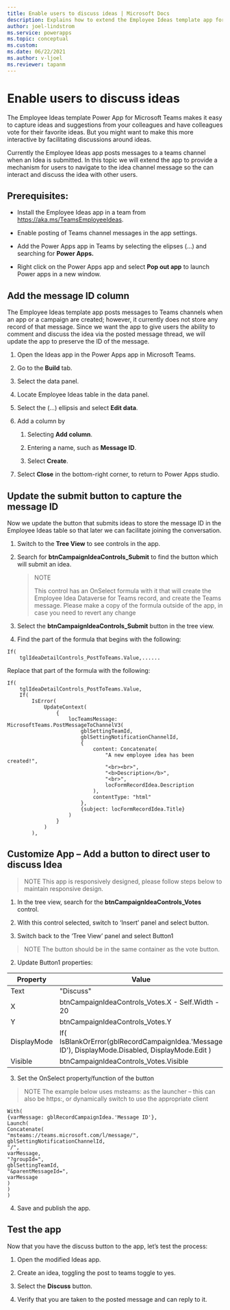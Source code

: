 ```yaml
---
title: Enable users to discuss ideas | Microsoft Docs
description: Explains how to extend the Employee Ideas template app for Microsoft Teams to take users to a discussion about an idea in Microsoft Teams.
author: joel-lindstrom
ms.service: powerapps
ms.topic: conceptual
ms.custom: 
ms.date: 06/22/2021
ms.author: v-ljoel
ms.reviewer: tapanm
---
```


# Enable users to discuss ideas

The Employee Ideas template Power App for Microsoft Teams makes it easy to capture ideas and suggestions from your colleagues and have colleagues vote for their favorite ideas. But you might want to make this more interactive by facilitating discussions around ideas.

Currently the Employee Ideas app posts messages to a teams channel when an Idea is submitted. In this topic we will extend the app to provide a mechanism for users to navigate to the idea channel message so the can interact and discuss the idea with other users.

## Prerequisites:

-   Install the Employee Ideas app in a team from  <https://aka.ms/TeamsEmployeeIdeas>.

-   Enable posting of Teams channel messages in the app settings.

-   Add the Power Apps app in Teams by selecting the elipses (…) and searching  for **Power Apps.**

-   Right click on the Power Apps app and select **Pop out app** to launch Power  apps in a new window.

## Add the message ID column

The Employee Ideas template app posts messages to Teams channels when an app or a campaign are created; however, it currently does not store any record of that message. Since we want the app to give users the ability to comment and discuss the idea via the posted message thread, we will update the app to preserve the ID of the message.

1.  Open the Ideas app in the Power Apps app in Microsoft Teams.

2. Go to the **Build** tab.

3. Select the data panel.

4.  Locate Employee Ideas table in the data panel.

5. Select the (…) ellipsis and select **Edit data**. 

6. Add a column by

   1.  Selecting **Add column**.

   2.  Entering a name, such as **Message ID**.

   3.  Select **Create**.

7. Select **Close**  in the bottom-right corner, to return to Power Apps studio.

## Update the submit button to capture the message ID
Now we update the button that submits ideas to store the message ID in the Employee Ideas table so that later we can facilitate joining the conversation.

1. Switch to the **Tree View** to see controls in the app.
2. Search for **btnCampaignIdeaControls_Submit** to find the button which will  submit an idea.

   > NOTE
   >
   >  This control has an OnSelect formula with it that will create the
   > Employee Idea Dataverse for Teams record, and create the Teams message. Please make a copy of the formula outside of the app, in case you need to revert any change

3. Select the **btnCampaignIdeaControls_Submit** button  in the tree view.

4. Find the part of the formula that begins with the following:
```
If(
    tglIdeaDetailControls_PostToTeams.Value,......
```
Replace that part of the formula with the following:

```
If(
    tglIdeaDetailControls_PostToTeams.Value,
    If(
        IsError(
            UpdateContext(
                {
                    locTeamsMessage: MicrosoftTeams.PostMessageToChannelV3(
                        gblSettingTeamId,
                        gblSettingNotificationChannelId,
                        {
                            content: Concatenate(
                                "A new employee idea has been created!",
                                "<br><br>",
                                "<b>Description</b>",
                                "<br>",
                                locFormRecordIdea.Description
                            ),
                            contentType: "html"
                        },
                        {subject: locFormRecordIdea.Title}
                    )
                }
            )
        ),
```



## Customize App – Add a button to direct user to discuss Idea

> NOTE 
> This app is responsively designed, please follow steps below to maintain responsive design.

1.  In the tree view, search for the **btnCampaignIdeaControls_Votes** control.

2.  With this control selected, switch to ‘Insert’ panel and select button.

3.  Switch back to the ‘Tree View’ panel and select Button1

> NOTE 
> The button should be in the same container as the vote button.

2.  Update Button1 properties:

| **Property** | **Value**                                                                                           |
|--------------|-----------------------------------------------------------------------------------------------------|
| Text         | "Discuss"                                                                                           |
| X            | btnCampaignIdeaControls_Votes.X - Self.Width - 20                                                   |
| Y            | btnCampaignIdeaControls_Votes.Y                                                                     |
| DisplayMode  | If(  IsBlankOrError(gblRecordCampaignIdea.'Message ID'),  DisplayMode.Disabled,  DisplayMode.Edit ) |
| Visible      | btnCampaignIdeaControls_Votes.Visible                                                               |

3.  Set the OnSelect property/function of the button


> NOTE 
> The example below uses msteams: as the launcher – this can also be https:, or dynamically switch to use the appropriate client

```
With(
{varMessage: gblRecordCampaignIdea.'Message ID'},
Launch(
Concatenate(
"msteams://teams.microsoft.com/l/message/",
gblSettingNotificationChannelId,
"/",
varMessage,
"?groupId=",
gblSettingTeamId,
"&parentMessageId=",
varMessage
)
)
)
```
4.  Save and publish the app.

## Test the app

Now that you have the discuss button to the app, let’s test the process:

1.  Open the modified Ideas app.

2.  Create an idea, toggling the post to teams toggle to yes.

3.  Select the **Discuss** button.

4.  Verify that you are taken to the posted message and can reply to it.
